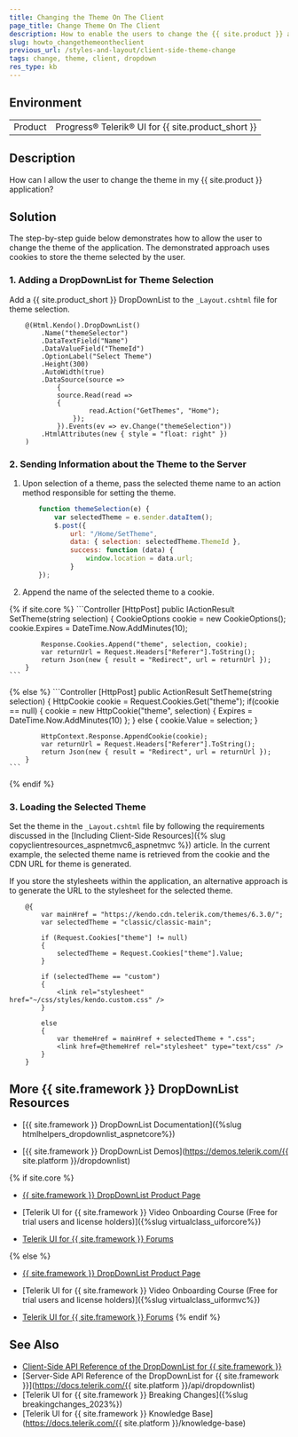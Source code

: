 ```yaml
---
title: Changing the Theme On The Client
page_title: Change Theme On The Client
description: How to enable the users to change the {{ site.product }} application theme on the client?
slug: howto_changethemeontheclient
previous_url: /styles-and-layout/client-side-theme-change
tags: change, theme, client, dropdown
res_type: kb
---
```


## Environment

<table>
	<tbody>
        <tr>
			<td>Product</td>
			<td>Progress® Telerik® UI for {{ site.product_short }}</td>
		</tr>
	</tbody>
</table>

## Description

How can I allow the user to change the theme in my {{ site.product }} application?

## Solution

The step-by-step guide below demonstrates how to allow the user to change the theme of the application. The demonstrated approach uses cookies to store the theme selected by the user.

### 1. Adding a DropDownList for Theme Selection

Add a {{ site.product_short }} DropDownList to the `_Layout.cshtml` file for theme selection.

```razor
    @(Html.Kendo().DropDownList()
        .Name("themeSelector")
        .DataTextField("Name")
        .DataValueField("ThemeId")
        .OptionLabel("Select Theme")
        .Height(300)
        .AutoWidth(true)
        .DataSource(source =>
            {
            source.Read(read =>
            {
                    read.Action("GetThemes", "Home");
                });
            }).Events(ev => ev.Change("themeSelection"))
        .HtmlAttributes(new { style = "float: right" })
    )
```

### 2. Sending Information about the Theme to the Server

1. Upon selection of a theme, pass the selected theme name to an action method responsible for setting the theme.

    ```javascript
        function themeSelection(e) {
            var selectedTheme = e.sender.dataItem();
            $.post({
                url: "/Home/SetTheme",
                data: { selection: selectedTheme.ThemeId },
                success: function (data) {
                    window.location = data.url;
                }
        });
    ```

1. Append the name of the selected theme to a cookie.

{% if site.core %}
    ```Controller
        [HttpPost]
        public IActionResult SetTheme(string selection)
        {
            CookieOptions cookie = new CookieOptions();
            cookie.Expires = DateTime.Now.AddMinutes(10);

            Response.Cookies.Append("theme", selection, cookie);
            var returnUrl = Request.Headers["Referer"].ToString();
            return Json(new { result = "Redirect", url = returnUrl });
        }
    ```
{% else %}
    ```Controller
        [HttpPost]
        public ActionResult SetTheme(string selection)
        {
            HttpCookie cookie = Request.Cookies.Get("theme");
            if(cookie == null)
            {
                cookie = new HttpCookie("theme", selection) { Expires = DateTime.Now.AddMinutes(10) };
            }
            else
            {
                cookie.Value = selection;
            }

            HttpContext.Response.AppendCookie(cookie);
            var returnUrl = Request.Headers["Referer"].ToString();
            return Json(new { result = "Redirect", url = returnUrl });
        }
    ```
{% endif %}

### 3. Loading the Selected Theme

Set the theme in the `_Layout.cshtml` file by following the requirements discussed in the [Including Client-Side Resources]({% slug copyclientresources_aspnetmvc6_aspnetmvc %}) article. In the current example, the selected theme name is retrieved from the cookie and the CDN URL for theme is generated. 

If you store the stylesheets within the application, an alternative approach is to generate the URL to the stylesheet for the selected theme.

```razor
    @{
        var mainHref = "https://kendo.cdn.telerik.com/themes/6.3.0/";
        var selectedTheme = "classic/classic-main";

        if (Request.Cookies["theme"] != null)
        {
            selectedTheme = Request.Cookies["theme"].Value;
        }

        if (selectedTheme == "custom")
        {
            <link rel="stylesheet" href="~/css/styles/kendo.custom.css" />
        }

        else
        {
            var themeHref = mainHref + selectedTheme + ".css";
            <link href=@themeHref rel="stylesheet" type="text/css" />
        }
    }
```

## More {{ site.framework }} DropDownList Resources

* [{{ site.framework }} DropDownList Documentation]({%slug htmlhelpers_dropdownlist_aspnetcore%})

* [{{ site.framework }} DropDownList Demos](https://demos.telerik.com/{{ site.platform }}/dropdownlist)

{% if site.core %}
* [{{ site.framework }} DropDownList Product Page](https://www.telerik.com/aspnet-core-ui/dropdownlist)

* [Telerik UI for {{ site.framework }} Video Onboarding Course (Free for trial users and license holders)]({%slug virtualclass_uiforcore%})

* [Telerik UI for {{ site.framework }} Forums](https://www.telerik.com/forums/aspnet-core-ui)

{% else %}
* [{{ site.framework }} DropDownList Product Page](https://www.telerik.com/aspnet-mvc/dropdownlist)

* [Telerik UI for {{ site.framework }} Video Onboarding Course (Free for trial users and license holders)]({%slug virtualclass_uiformvc%})

* [Telerik UI for {{ site.framework }} Forums](https://www.telerik.com/forums/aspnet-mvc)
{% endif %}

## See Also

* [Client-Side API Reference of the DropDownList for {{ site.framework }}](https://docs.telerik.com/kendo-ui/api/javascript/ui/dropdownlist)
* [Server-Side API Reference of the DropDownList for {{ site.framework }}](https://docs.telerik.com/{{ site.platform }}/api/dropdownlist)
* [Telerik UI for {{ site.framework }} Breaking Changes]({%slug breakingchanges_2023%})
* [Telerik UI for {{ site.framework }} Knowledge Base](https://docs.telerik.com/{{ site.platform }}/knowledge-base)
